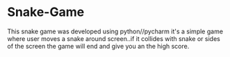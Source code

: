 # Snake-Game

This snake game was developed using python//pycharm
it's a simple game where user moves  a snake around screen..if it collides with snake or sides of the screen
the game will end and give you an the high score.

